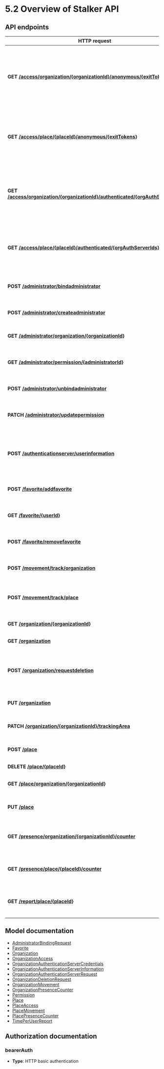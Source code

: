 # 5.2 Overview of Stalker API

## API endpoints
HTTP request | Description
------------- | -------------
**GET** [**/access/organization/{organizationId}/anonymous/{exitTokens}**](api/AccessApi.md#getAnonymousAccessListInOrganization) | Returns all the anonymous accesses in an organization registered of the user owning the exitTokens (exitTokens are separated by commas).
**GET** [**/access/place/{placeId}/anonymous/{exitTokens}**](api/AccessApi.md#getAnonymousAccessListInPlace) | Returns all the anonymous accesses in a place registered of the user owning the exitTokens (exitTokens are separated by commas).
**GET** [**/access/organization/{organizationId}/authenticated/{orgAuthServerIds}**](api/AccessApi.md#getAuthenticatedAccessListInOrganization) | Returns all the authenticated accesses in an organization registered of one or more users (orgAuthServerIds are separated by commas).
**GET** [**/access/place/{placeId}/authenticated/{orgAuthServerIds}**](api/AccessApi.md#getAuthenticatedAccessListInPlace) | Returns all the authenticated accesses in a place registered of one or more users (orgAuthServerIds are separated by commas).
**POST** [**/administrator/bindadministrator**](api/AdministratorApi.md#bindAdministratorToOrganization) | Bind an already existent administrator to the organization.
**POST** [**/administrator/createadministrator**](api/AdministratorApi.md#createNewAdministratorInOrganization) | Creates and binds a new administrator to the organization.
**GET** [**/administrator/organization/{organizationId}**](api/AdministratorApi.md#getAdministratorListOfOrganization) | Returns the list of administrators of the organization.
**GET** [**/administrator/permission/{administratorId}**](api/AdministratorApi.md#getPermissionList) | Gets the list of permission that an administrator has permissions to view/manage/own.
**POST** [**/administrator/unbindadministrator**](api/AdministratorApi.md#unbindAdministratorFromOrganization) | Unbind an administrator to the organization.
**PATCH** [**/administrator/updatepermission**](api/AdministratorApi.md#updateAdministratorPermission) | Update the permission for an already existent administrator in the organization.
**POST** [**/authenticationserver/userinformation**](api/AuthenticationServerApi.md#getUserInfoFromAuthServer) | Gets the information on users given their identifier on the organization's authentication server.
**POST** [**/favorite/addfavorite**](api/FavoriteApi.md#addFavoriteOrganization) | Adds a new organization to the user's favorite organization list.
**GET** [**/favorite/{userId}**](api/FavoriteApi.md#getFavoriteOrganizationList) | Gets the list of favorite organizations of a user.
**POST** [**/favorite/removefavorite**](api/FavoriteApi.md#removeFavoriteOrganization) | Removes the organization from the user's favorite organization list.
**POST** [**/movement/track/organization**](api/MovementApi.md#trackMovementInOrganization) | Tracks the user movement inside the trackingArea of an organization.
**POST** [**/movement/track/place**](api/MovementApi.md#trackMovementInPlace) | Tracks the user movement inside the trackingArea of a place of an organization.
**GET** [**/organization/{organizationId}**](api/OrganizationApi.md#getOrganization) | Gets the available data for a single organization.
**GET** [**/organization**](api/OrganizationApi.md#getOrganizationList) | Returns the list of all organizations.
**POST** [**/organization/requestdeletion**](api/OrganizationApi.md#requestDeletionOfOrganization) | Sends a deletion request to the system. The request will be examined by Stalker administrators.
**PUT** [**/organization**](api/OrganizationApi.md#updateOrganization) | Updates one or more properties of an organization.
**PATCH** [**/organization/{organizationId}/trackingArea**](api/OrganizationApi.md#updateOrganizationTrackingArea) | Updates the coordinates of the tracking area of an organization.
**POST** [**/place**](api/PlaceApi.md#createNewPlace) | Creates a new place for an organization.
**DELETE** [**/place/{placeId}**](api/PlaceApi.md#deletePlace) | Deletes a place of an organization.
**GET** [**/place/organization/{organizationId}**](api/PlaceApi.md#getPlaceListOfOrganization) | Returns the list of places of the organization.
**PUT** [**/place**](api/PlaceApi.md#updatePlace) | Updates one or more properties of a place of an organization.
**GET** [**/presence/organization/{organizationId}/counter**](api/PresenceApi.md#getOrganizationPresenceCounter) | Gets the number of people currently inside the organization's trackingArea.
**GET** [**/presence/place/{placeId}/counter**](api/PresenceApi.md#getPlacePresenceCounter) | Gets the number of people currently inside the place's trackingArea.
**GET** [**/report/place/{placeId}**](api/ReportApi.md#getTimePerUserReport) | Gets the report of total time spent per user inside the place of an organization.


<a name="documentation-for-models"></a>
## Model documentation

 - [AdministratorBindingRequest](model/AdministratorBindingRequest.md)
 - [Favorite](model/Favorite.md)
 - [Organization](model/Organization.md)
 - [OrganizationAccess](model/OrganizationAccess.md)
 - [OrganizationAuthenticationServerCredentials](model/OrganizationAuthenticationServerCredentials.md)
 - [OrganizationAuthenticationServerInformation](model/OrganizationAuthenticationServerInformation.md)
 - [OrganizationAuthenticationServerRequest](model/OrganizationAuthenticationServerRequest.md)
 - [OrganizationDeletionRequest](model/OrganizationDeletionRequest.md)
 - [OrganizationMovement](model/OrganizationMovement.md)
 - [OrganizationPresenceCounter](model/OrganizationPresenceCounter.md)
 - [Permission](model/Permission.md)
 - [Place](model/Place.md)
 - [PlaceAccess](model/PlaceAccess.md)
 - [PlaceMovement](model/PlaceMovement.md)
 - [PlacePresenceCounter](model/PlacePresenceCounter.md)
 - [TimePerUserReport](model/TimePerUserReport.md)


<a name="documentation-for-authorization"></a>
## Authorization documentation

<a name="bearerAuth"></a>
### bearerAuth

- **Type**: HTTP basic authentication


